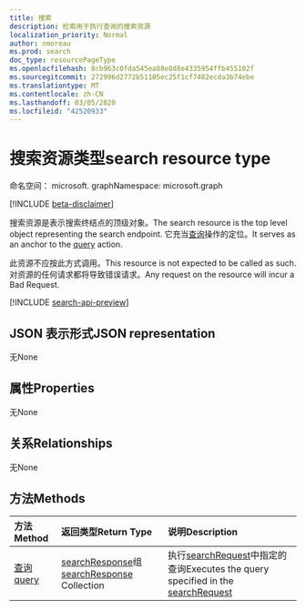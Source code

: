 ```yaml
---
title: 搜索
description: 检索用于执行查询的搜索资源
localization_priority: Normal
author: nmoreau
ms.prod: search
doc_type: resourcePageType
ms.openlocfilehash: 8cb963c0fda545ea88e8d8e4335954ffb455102f
ms.sourcegitcommit: 272996d2772b51105ec25f1cf7482ecda3b74ebe
ms.translationtype: MT
ms.contentlocale: zh-CN
ms.lasthandoff: 03/05/2020
ms.locfileid: "42520933"
---
```

# <a name="search-resource-type"></a><span data-ttu-id="2b7e6-103">搜索资源类型</span><span class="sxs-lookup"><span data-stu-id="2b7e6-103">search resource type</span></span>

<span data-ttu-id="2b7e6-104">命名空间： microsoft. graph</span><span class="sxs-lookup"><span data-stu-id="2b7e6-104">Namespace: microsoft.graph</span></span>

[!INCLUDE [beta-disclaimer](../../includes/beta-disclaimer.md)]

<span data-ttu-id="2b7e6-105">搜索资源是表示搜索终结点的顶级对象。</span><span class="sxs-lookup"><span data-stu-id="2b7e6-105">The search resource is the top level object representing the search endpoint.</span></span> <span data-ttu-id="2b7e6-106">它充当[查询](../api/search-query.md)操作的定位。</span><span class="sxs-lookup"><span data-stu-id="2b7e6-106">It serves as an anchor to the [query](../api/search-query.md) action.</span></span>

<span data-ttu-id="2b7e6-107">此资源不应按此方式调用。</span><span class="sxs-lookup"><span data-stu-id="2b7e6-107">This resource is not expected to be called as such.</span></span> <span data-ttu-id="2b7e6-108">对资源的任何请求都将导致错误请求。</span><span class="sxs-lookup"><span data-stu-id="2b7e6-108">Any request on the resource will incur a Bad Request.</span></span>

[!INCLUDE [search-api-preview](../../includes/search-api-preview-signup.md)]

## <a name="json-representation"></a><span data-ttu-id="2b7e6-109">JSON 表示形式</span><span class="sxs-lookup"><span data-stu-id="2b7e6-109">JSON representation</span></span>

<span data-ttu-id="2b7e6-110">无</span><span class="sxs-lookup"><span data-stu-id="2b7e6-110">None</span></span>

## <a name="properties"></a><span data-ttu-id="2b7e6-111">属性</span><span class="sxs-lookup"><span data-stu-id="2b7e6-111">Properties</span></span>

<span data-ttu-id="2b7e6-112">无</span><span class="sxs-lookup"><span data-stu-id="2b7e6-112">None</span></span>

## <a name="relationships"></a><span data-ttu-id="2b7e6-113">关系</span><span class="sxs-lookup"><span data-stu-id="2b7e6-113">Relationships</span></span>

<span data-ttu-id="2b7e6-114">无</span><span class="sxs-lookup"><span data-stu-id="2b7e6-114">None</span></span>

## <a name="methods"></a><span data-ttu-id="2b7e6-115">方法</span><span class="sxs-lookup"><span data-stu-id="2b7e6-115">Methods</span></span>

| <span data-ttu-id="2b7e6-116">方法</span><span class="sxs-lookup"><span data-stu-id="2b7e6-116">Method</span></span>       | <span data-ttu-id="2b7e6-117">返回类型</span><span class="sxs-lookup"><span data-stu-id="2b7e6-117">Return Type</span></span> | <span data-ttu-id="2b7e6-118">说明</span><span class="sxs-lookup"><span data-stu-id="2b7e6-118">Description</span></span> |
|:-------------|:------------|:------------|
| [<span data-ttu-id="2b7e6-119">查询</span><span class="sxs-lookup"><span data-stu-id="2b7e6-119">query</span></span>](../api/search-query.md) | <span data-ttu-id="2b7e6-120">[searchResponse](searchresponse.md)组</span><span class="sxs-lookup"><span data-stu-id="2b7e6-120">[searchResponse](searchresponse.md) Collection</span></span>| <span data-ttu-id="2b7e6-121">执行[searchRequest](../resources/searchrequest.md)中指定的查询</span><span class="sxs-lookup"><span data-stu-id="2b7e6-121">Executes the query specified in the [searchRequest](../resources/searchrequest.md)</span></span> |

<!-- uuid: 16cd6b66-4b1a-43a1-adaf-3a886856ed98
2019-02-04 14:57:30 UTC -->
<!-- {
  "type": "#page.annotation",
  "description": "Get search",
  "keywords": "",
  "section": "documentation",
  "tocPath": ""
}-->
